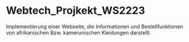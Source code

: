 # Webtech_Projkekt_WS2223
Implementierung einer Webseite, die Informationen und Bestellfunktionen von afrikanischen Bzw. kamerunischen Kleidungen darstellt.
